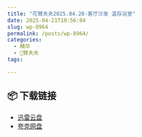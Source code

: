 ```yaml
---
title: "花臂夫夫2025.04.20-客厅沙发 温存浴室"
date: 2025-04-21T10:56:04
slug: wp-8964
permalink: /posts/wp-8964/
categories:
  - 精华
  - 🌸臂夫夫
tags:

---
```




## 📦 下载链接
- [迅雷云盘](https://blziyuan21.com/pay-download/8964?key=4782b5ac67&down_id=0)
- [夸克网盘](https://blziyuan21.com/pay-download/8964?key=4782b5ac67&down_id=1)

